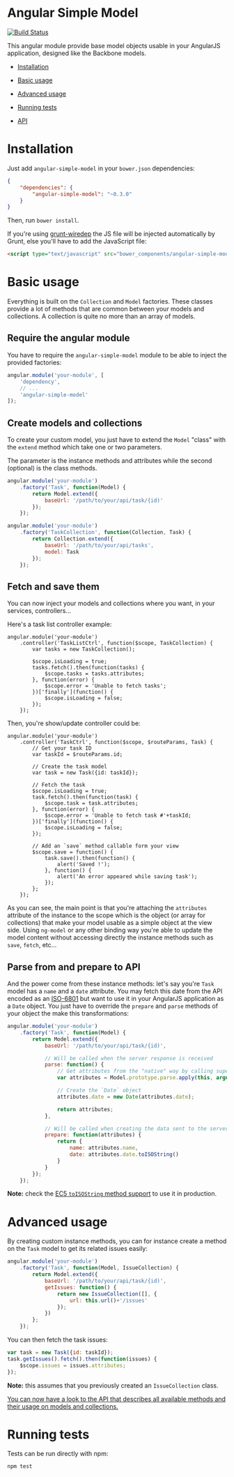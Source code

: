 Angular Simple Model
====================

[![Build Status](https://travis-ci.org/sroze/angular-simple-model.svg?branch=master)](https://travis-ci.org/sroze/angular-simple-model)

This angular module provide base model objects usable in your AngularJS application, designed like the Backbone models.

- [Installation](#installation)
- [Basic usage](#basic-usage)
- [Advanced usage](#advanced-usage)
- [Running tests](#tests)

- [API](doc/api.md)

# Installation

Just add `angular-simple-model` in your `bower.json` dependencies:

```json
{
    "dependencies": {
        "angular-simple-model": "~0.3.0"
    }
}
```

Then, run `bower install`.

If you're using [grunt-wiredep](https://github.com/stephenplusplus/grunt-wiredep) the JS file will be injected automatically by Grunt, else you'll have to add the JavaScript file:
```html
<script type="text/javascript" src="bower_components/angular-simple-module/release/angular-simple-model.min.js"></script>
```

# Basic usage

Everything is built on the `Collection` and `Model` factories. These classes provide a lot of methods that are common between your models and collections.
A collection is quite no more than an array of models.

## Require the angular module

You have to require the `angular-simple-model` module to be able to inject the provided factories:
```js
angular.module('your-module', [
    'dependency',
    // ...
    'angular-simple-model'
]);
```

## Create models and collections

To create your custom model, you just have to extend the `Model` "class" with the `extend` method which take one or two parameters.

The parameter is the instance methods and attributes while the second (optional) is the class methods.

```js
angular.module('your-module')
    .factory('Task', function(Model) {
        return Model.extend({
            baseUrl: '/path/to/your/api/task/{id)'
        });
    });
```

```js
angular.module('your-module')
    .factory('TaskCollection', function(Collection, Task) {
        return Collection.extend({
            baseUrl: '/path/to/your/api/tasks',
            model: Task
        });
    });
```

## Fetch and save them

You can now inject your models and collections where you want, in your services, controllers...

Here's a task list controller example:
```
angular.module('your-module')
    .controller('TaskListCtrl', function($scope, TaskCollection) {
        var tasks = new TaskCollection();

        $scope.isLoading = true;
        tasks.fetch().then(function(tasks) {
            $scope.tasks = tasks.attributes;
        }, function(error) {
            $scope.error = 'Unable to fetch tasks';
        })['finally'](function() {
            $scope.isLoading = false;
        });
    });
```

Then, you're show/update controller could be:
```
angular.module('your-module')
    .controller('TaskCtrl', function($scope, $routeParams, Task) {
        // Get your task ID
        var taskId = $routeParams.id;

        // Create the task model
        var task = new Task({id: taskId});

        // Fetch the task
        $scope.isLoading = true;
        task.fetch().then(function(task) {
            $scope.task = task.attributes;
        }, function(error) {
            $scope.error = 'Unable to fetch task #'+taskId;
        })['finally'](function() {
            $scope.isLoading = false;
        });

        // Add an `save` method callable form your view
        $scope.save = function() {
            task.save().then(function() {
                alert('Saved !');
            }, function() {
                alert('An error appeared while saving task');
            });
        };
    });
```

As you can see, the main point is that you're attaching the `attributes` attribute of the instance to the scope which is the object (or array for collections) that make your model usable as a simple object at the view side. Using `ng-model` or any other binding way you're able to update the model content without accessing directly the instance methods such as `save`, `fetch`, etc...

## Parse from and prepare to API

And the power come from these instance methods: let's say you're `Task` model has a `name` and a `date` attribute. You may fetch this date from the API encoded as an [ISO-6801](http://en.wikipedia.org/wiki/ISO_8601) but want to use it in your AngularJS application as a `Date` object.
You just have to override the `prepare` and `parse` methods of your object the make this transformations:

```js
angular.module('your-module')
    .factory('Task', function(Model) {
        return Model.extend({
            baseUrl: '/path/to/your/api/task/{id)',

            // Will be called when the server response is received
            parse: function() {
                // Get attributes from the "native" way by calling super
                var attributes = Model.prototype.parse.apply(this, arguments);

                // Create the `Date` object
                attributes.date = new Date(attributes.date);

                return attributes;
            },

            // Will be called when creating the data sent to the server
            prepare: function(attributes) {
                return {
                    name: attributes.name,
                    date: attributes.date.toISOString()
                }
            }
        });
    });
```

**Note:** check the [EC5 `toISOString` method support](http://kangax.github.io/compat-table/es5/#Date.prototype.toISOString) to use it in production.

# Advanced usage

By creating custom instance methods, you can for instance create a method on the `Task` model to get its related issues easily:

```js
angular.module('your-module')
    .factory('Task', function(Model, IssueCollection) {
        return Model.extend({
            baseUrl: '/path/to/your/api/task/{id)',
            getIssues: function() {
                return new IssueCollection([], {
                    url: this.url()+'/issues'
                });
            })
        };
    });
```

You can then fetch the task issues:
```js
var task = new Task({id: taskId});
task.getIssues().fetch().then(function(issues) {
    $scope.issues = issues.attributes;
});
```

**Note:** this assumes that you previously created an `IssueCollection` class.

[You can now have a look to the API that describes all available methods and their usage on models and collections.](doc/api.md)

# Running tests

Tests can be run directly with npm:
```
npm test
```
